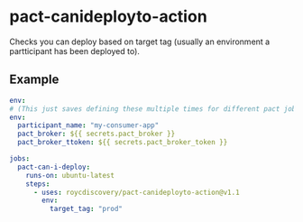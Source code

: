 # pact-canideployto-action

Checks you can deploy based on target tag (usually an environment a partticipant has been deployed to).

## Example
```yml
env:
# (This just saves defining these multiple times for different pact jobs)
env:
  participant_name: "my-consumer-app"
  pact_broker: ${{ secrets.pact_broker }}
  pact_broker_ttoken: ${{ secrets.pact_broker_token }}

jobs:
  pact-can-i-deploy:
    runs-on: ubuntu-latest
    steps:
      - uses: roycdiscovery/pact-canideployto-action@v1.1
        env:
          target_tag: "prod"
```